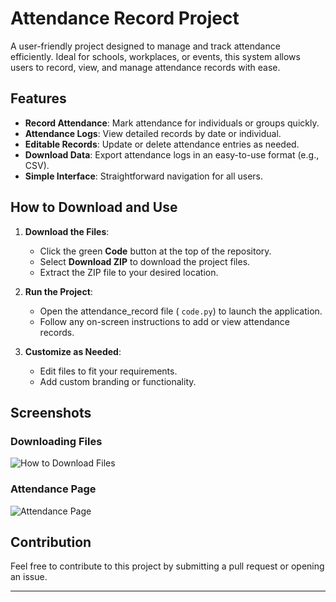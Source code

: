 # Attendance Record Project

A user-friendly project designed to manage and track attendance efficiently. Ideal for schools, workplaces, or events, this system allows users to record, view, and manage attendance records with ease.

## Features
- **Record Attendance**: Mark attendance for individuals or groups quickly.
- **Attendance Logs**: View detailed records by date or individual.
- **Editable Records**: Update or delete attendance entries as needed.
- **Download Data**: Export attendance logs in an easy-to-use format (e.g., CSV).
- **Simple Interface**: Straightforward navigation for all users.

## How to Download and Use
1. **Download the Files**:
   - Click the green **Code** button at the top of the repository.
   - Select **Download ZIP** to download the project files.
   - Extract the ZIP file to your desired location.

2. **Run the Project**:
   - Open the attendance_record file ( `code.py`) to launch the application.
   - Follow any on-screen instructions to add or view attendance records.

3. **Customize as Needed**:
   - Edit files to fit your requirements.
   - Add custom branding or functionality.

## Screenshots
### Downloading Files
![How to Download Files](download_screenshot.png)

### Attendance Page
![Attendance Page](attendance_page_screenshot.png)

## Contribution
Feel free to contribute to this project by submitting a pull request or opening an issue.

---
